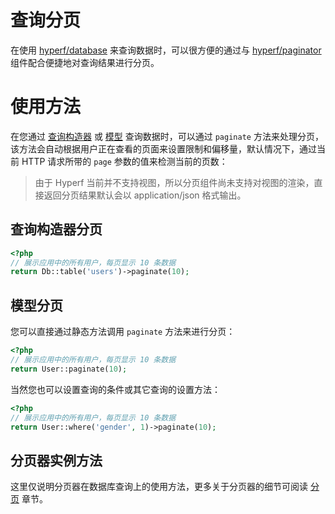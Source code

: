 # 查询分页

在使用 [hyperf/database](https://github.com/hyperf-cloud/database) 来查询数据时，可以很方便的通过与 [hyperf/paginator](https://github.com/hyperf-cloud/paginator) 组件配合便捷地对查询结果进行分页。

# 使用方法

在您通过 [查询构造器](zh/db/querybuilder.md) 或 [模型](zh/db/model.md) 查询数据时，可以通过 `paginate` 方法来处理分页，该方法会自动根据用户正在查看的页面来设置限制和偏移量，默认情况下，通过当前 HTTP 请求所带的 `page` 参数的值来检测当前的页数：

> 由于 Hyperf 当前并不支持视图，所以分页组件尚未支持对视图的渲染，直接返回分页结果默认会以 application/json 格式输出。

## 查询构造器分页

```php
<?php
// 展示应用中的所有用户，每页显示 10 条数据
return Db::table('users')->paginate(10);
```

## 模型分页 

您可以直接通过静态方法调用 `paginate` 方法来进行分页：

```php
<?php
// 展示应用中的所有用户，每页显示 10 条数据
return User::paginate(10);
```

当然您也可以设置查询的条件或其它查询的设置方法：

```php
<?php 
// 展示应用中的所有用户，每页显示 10 条数据
return User::where('gender', 1)->paginate(10);
```

## 分页器实例方法

这里仅说明分页器在数据库查询上的使用方法，更多关于分页器的细节可阅读 [分页](zh/paginator.md) 章节。
